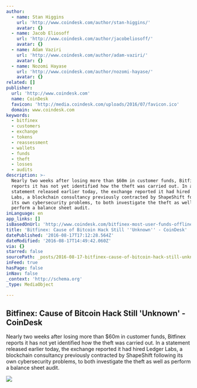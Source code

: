 ```yaml
---
author:
  - name: Stan Higgins
    url: 'http://www.coindesk.com/author/stan-higgins/'
    avatar: {}
  - name: Jacob Eliosoff
    url: 'http://www.coindesk.com/author/jacobeliosoff/'
    avatar: {}
  - name: Adam Vaziri
    url: 'http://www.coindesk.com/author/adam-vaziri/'
    avatar: {}
  - name: Nozomi Hayase
    url: 'http://www.coindesk.com/author/nozomi-hayase/'
    avatar: {}
related: []
publisher:
  url: 'http://www.coindesk.com'
  name: CoinDesk
  favicon: 'http://media.coindesk.com/uploads/2016/07/favicon.ico'
  domain: www.coindesk.com
keywords:
  - bitfinex
  - customers
  - exchange
  - tokens
  - reassessment
  - wallets
  - funds
  - theft
  - losses
  - audits
description: >-
  Nearly two weeks after losing more than $60m in customer funds, Bitfinex
  reports it has not yet identified how the theft was carried out. In a
  statement released earlier today, the exchange reported it had hired Ledger
  Labs, a blockchain consultancy previously contracted by ShapeShift following
  its own cybersecurity problems, to both investigate the theft as well as
  perform a balance sheet audit.
inLanguage: en
app_links: []
isBasedOnUrl: 'http://www.coindesk.com/bitfinex-most-user-funds-offline/'
title: 'Bitfinex: Cause of Bitcoin Hack Still ''Unknown'' - CoinDesk'
datePublished: '2016-08-17T17:12:28.564Z'
dateModified: '2016-08-17T14:49:42.060Z'
via: {}
starred: false
sourcePath: _posts/2016-08-17-bitfinex-cause-of-bitcoin-hack-still-unknown-coindesk.md
inFeed: true
hasPage: false
inNav: false
_context: 'http://schema.org'
_type: MediaObject

---
```

<article style=""><h1>Bitfinex: Cause of Bitcoin Hack Still 'Unknown' - CoinDesk</h1><p>Nearly two weeks after losing more than $60m in customer funds, Bitfinex reports it has not yet identified how the theft was carried out. In a statement released earlier today, the exchange reported it had hired Ledger Labs, a blockchain consultancy previously contracted by ShapeShift following its own cybersecurity problems, to both investigate the theft as well as perform a balance sheet audit.</p><img src="https://media.coindesk.com/uploads/2016/08/lost-confused-e1471442833943.jpg" /></article>